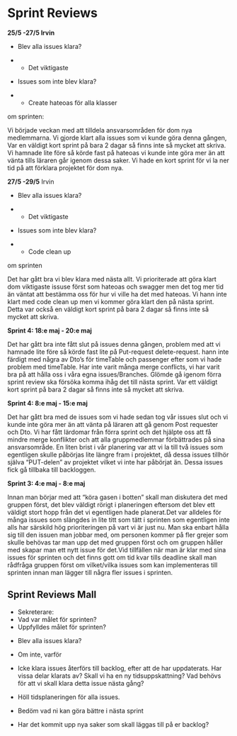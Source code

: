 # Sprint Reviews

**25/5 -27/5  Irvin**

- Blev alla     issues klara?

- -  Det      viktigaste

- Issues  som inte blev klara?

- -  Create hateoas för alla klasser

om sprinten:

Vi började veckan med att tilldela ansvarsområden för dom nya medlemmarna. Vi gjorde klart alla issues som vi kunde göra denna gången, Var en väldigt kort sprint på bara 2 dagar så finns inte så mycket att skriva. Vi hamnade lite före så körde fast på hateoas vi kunde inte göra mer än att vänta tills läraren går igenom dessa saker. Vi hade en kort sprint för vi la ner tid på att förklara projektet för dom nya. 

**27/5 -29/5**  Irvin

- Blev alla     issues klara?

- -  Det      viktigaste

- Issues  som inte blev klara?

- -  Code clean up 

 om sprinten

Det har gått bra vi blev klara med nästa allt. Vi prioriterade att göra klart dom viktigaste issuse först  som hateoas och swagger men det tog mer tid än väntat att bestämma oss för hur vi ville ha det med hateoas. Vi hann inte klart med code clean up men vi kommer göra klart den på nästa sprint. Detta var också en väldigt kort sprint på bara 2 dagar så finns inte så mycket att skriva.


**Sprint 4: 18:e maj - 20:e maj**

Det har gått bra inte fått slut på issues denna gången, problem med att vi hamnade lite före så körde fast lite på Put-request delete-request.
hann inte färdigt med några av Dto’s för timeTable och passenger efter som vi hade problem med timeTable. Har inte varit många merge conflicts, vi har varit bra på att hålla oss i våra egna issues/Branches. Glömde gå igenom förra sprint review ska försöka komma ihåg det till nästa sprint.
Var ett väldigt kort sprint på bara 2 dagar så finns inte så mycket att skriva.

**Sprint 4: 8:e maj - 15:e maj**

Det har gått bra med de issues som vi hade sedan tog vår issues slut och vi kunde inte göra mer än att vänta på läraren att gå genom Post requester och Dto. Vi har fått lärdomar från förra sprint och det hjälpte oss att få mindre merge konflikter och att alla gruppmedlemmar förbättrades på sina ansvarsområde.
En liten brist i vår planering var att vi la till två issues som egentligen skulle påbörjas lite längre fram i projektet, då dessa issues tillhör själva “PUT-delen” av projektet vilket vi inte har påbörjat än. Dessa issues fick gå tillbaka till backloggen.

**Sprint 3: 4:e maj - 8:e maj**

Innan man börjar med att “köra gasen i botten” skall man diskutera det med gruppen först, det blev väldigt rörigt i planeringen eftersom det blev ett väldigt stort hopp från det vi egentligen hade planerat.Det var alldeles för många issues som slängdes in lite titt som tätt i sprinten som egentligen inte alls har särskild hög prioriteringen på vart vi är just nu. Man ska enbart hålla sig till den issuen man jobbar med, om personen kommer på fler grejer som skulle behövas tar man upp det med gruppen först och om gruppen håller med skapar man ett nytt issue för det.Vid tillfällen när man är klar med sina issues för sprinten och det finns gott om tid kvar tills deadline skall man rådfråga gruppen först om vilket/vilka issues som kan implementeras till sprinten innan man lägger till några fler issues i sprinten.



## Sprint Reviews Mall

* Sekreterare: 
* Vad var målet för sprinten?
* Uppfylldes målet för sprinten?

- Blev alla issues klara?

- Om inte, varför
- Icke klara issues återförs till backlog, efter att de har uppdaterats. Har vissa
  delar klarats av? Skall vi ha en ny tidsuppskattning? Vad behövs för att vi
  skall klara detta issue nästa gång?
- Höll tidsplaneringen för alla issues.
- Bedöm vad ni kan göra bättre i nästa sprint
- Har det kommit upp nya saker som skall läggas till på er backlog?